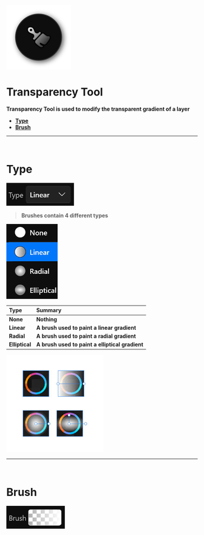 ![Image](Images/Tools_TransparencyTool.png)
# **Transparency Tool**
**Transparency Tool is used to modify the transparent gradient of a layer**
- [**Type**](#Type)
- [**Brush**](#Brush)


---
<br/>

# **Type**
![Image](Images/Tools_TransparencyTool_Type.jpg)
> **Brushes contain 4 different types**

![Image](Images/Tools_TransparencyTool_Type_Second.jpg)

|**Type**|**Summary**|
|:-|:-|
|**None**|**Nothing**|
|**Linear**|**A brush used to paint a linear gradient**|
|**Radial**|**A brush used to paint a radial gradient**|
|**Elliptical**|**A brush used to paint a elliptical gradient**|

![Image](Images/Tools_TransparencyTool_Type_Third.jpg)


---
<br/>

# **Brush**
![Image](Images/Tools_TransparencyTool_Brush.jpg)